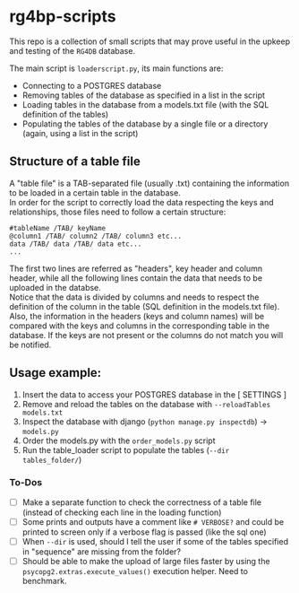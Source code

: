 # rg4bp-scripts
This repo is a collection of small scripts that may prove useful in the upkeep and testing of the `RG4DB` database.

The main script is `loaderscript.py`, its main functions are:
- Connecting to a POSTGRES database
- Removing tables of the database as specified in a list in the script
- Loading tables in the database from a models.txt file (with the SQL definition of the tables)
- Populating the tables of the database by a single file or a directory (again, using a list in the script)

## Structure of a table file
A "table file" is a TAB-separated file (usually .txt) containing the information to be loaded in a certain table in the database.\
In order for the script to correctly load the data respecting the keys and relationships, those files need to follow a certain structure:
```
#tableName /TAB/ keyName
@column1 /TAB/ column2 /TAB/ column3 etc...
data /TAB/ data /TAB/ data etc...
...
```
The first two lines are referred as "headers", key header and column header, while all the following lines contain the data that needs to be uploaded in the databse.\
Notice that the data is divided by columns and needs to respect the definition of the column in the table (SQL definition in the models.txt file).\
Also, the information in the headers (keys and column names) will be compared with the keys and columns in the corresponding table in the database. If the keys are not present or the columns do not match you will be notified.


## Usage example:
1. Insert the data to access your POSTGRES database in the [ SETTINGS ]
1. Remove and reload the tables on the database with `--reloadTables models.txt`
1. Inspect the database with django (`python manage.py inspectdb`) -> `models.py`
1. Order the models.py with the `order_models.py` script
1. Run the table_loader script to populate the tables (`--dir tables_folder/`)

### To-Dos
- [ ] Make a separate function to check the correctness of a table file (instead of checking each line in the loading function)
- [ ] Some prints and outputs have a comment like `# VERBOSE?` and could be printed to screen only if a verbose flag is passed (like the sql one)
- [ ] When `--dir` is used, should I tell the user if some of the tables specified in "sequence" are missing from the folder?
- [ ] Should be able to make the upload of large files faster by using the `psycopg2.extras.execute_values()` execution helper. Need to benchmark.

